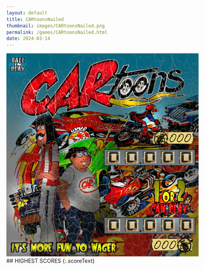 ```yaml
---
layout: default
title: CARtoonsNailed
thumbnail: images/CARtoonsNailed.png
permalink: /games/CARtoonsNailed.html
date: 2024-03-14
---
```


<img src="../images/CARtoonsNailed.png" class="gameThumbnail img-fluid mx-auto align-middle">
## HIGHEST SCORES
{:.scoreText}

